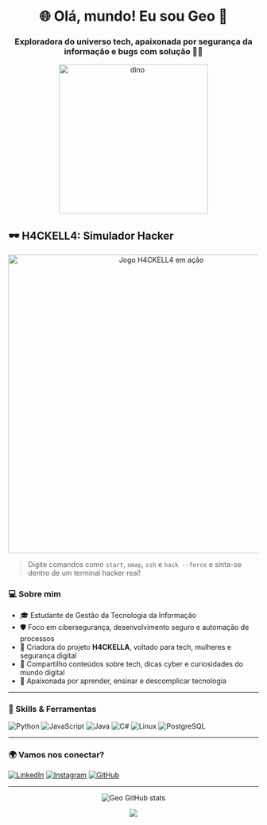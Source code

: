 <h1 align="center">🌐 Olá, mundo! Eu sou Geo 👾</h1>
<h3 align="center">Exploradora do universo tech, apaixonada por segurança da informação e bugs com solução 🔐🐞</h3>

<p align="center">
  <img src="https://media.giphy.com/media/Q7SKqn3G97xpmfSOvG/giphy.gif" width="300" alt="dino">
</p>

## 🕶️ H4CKELL4: Simulador Hacker

<p align="center">
  <a href="https://geo-km-cs.github.io/h4ckella" target="_blank">
    <img src="https://github.com/geo-km-cs/geo-km-cs/raw/main/h4ckella-preview.gif.gif" width="600" alt="Jogo H4CKELL4 em ação">
  </a>
</p>

> Digite comandos como `start`, `nmap`, `ssh` e `hack --force` e sinta-se dentro de um terminal hacker real!

### 💻 Sobre mim

- 🎓 Estudante de Gestão da Tecnologia da Informação 
- 🛡️ Foco em cibersegurança, desenvolvimento seguro e automação de processos  
- 🚀 Criadora do projeto **H4CKELLA**, voltado para tech, mulheres e segurança digital  
- 💬 Compartilho conteúdos sobre tech, dicas cyber e curiosidades do mundo digital  
- 👾 Apaixonada por aprender, ensinar e descomplicar tecnologia

---

### 🧠 Skills & Ferramentas

![Python](https://img.icons8.com/?size=100&id=Ve5z6WN65Tg6&format=png&color=000000)
![JavaScript](https://img.icons8.com/?size=100&id=hKrJAdwqbGgG&format=png&color=000000)
![Java](https://img.shields.io/badge/-Java-333?style=for-the-badge&logo=java)
![C#](https://img.shields.io/badge/-CSharp-333?style=for-the-badge&logo=c-sharp)
![Linux](https://img.icons8.com/?size=100&id=fG5Tnj4ARIoI&format=png&color=000000)
![PostgreSQL](https://img.icons8.com/?size=100&id=Pv4IGT0TSpt8&format=png&color=000000)

---

### 🌍 Vamos nos conectar?

[![LinkedIn](https://img.shields.io/badge/-LinkedIn-blue?style=for-the-badge&logo=linkedin&logoColor=white)](https://linkedin.com/in/seu-link)
[![Instagram](https://img.shields.io/badge/-@h4ckella-E4405F?style=for-the-badge&logo=instagram&logoColor=white)](https://instagram.com/seu-insta)
[![GitHub](https://img.shields.io/badge/-GitHub_Portfólio-333?style=for-the-badge&logo=github)](https://github.com/seu-usuario)

---

<p align="center">
  <img src="https://github-readme-stats.vercel.app/api?username=seu-usuario&show_icons=true&theme=radical" alt="Geo GitHub stats"/>
</p>

<p align="center">
  <img src="https://readme-typing-svg.herokuapp.com?color=00FFAA&size=20&center=true&vCenter=true&width=500&lines=Stay+curious...+Stay+cyber!" />
</p>
